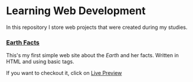 # Learning Web Development
In this repository I store web projects that were created during my studies.

### [Earth Facts](../master/EarthFacts)
This's my first simple web site about the _Earth_ and her facts. Written in HTML and using basic tags.

If you want to checkout it, click on [Live Preview](http://176.32.230.47/earth-ivanmagda.com/)
